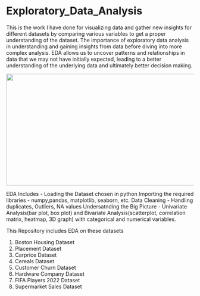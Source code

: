 # Exploratory_Data_Analysis
This is the work I have done for visualizing data and gather new insights for different datasets by comparing various variables to get a proper understanding of the dataset. The importance of exploratory data analysis in understanding and gaining insights from data before diving into more complex analysis. EDA allows us to uncover patterns and relationships in data that we may not have initially expected, leading to a better understanding of the underlying data and ultimately better decision making.

<img src="https://cdn-images-1.medium.com/max/1200/1*vJULpN2xQfyVsvTVW-JSkA.png" alt="" width="700" height="300">

EDA Includes - 
Loading the Dataset chosen in python
Importing the required libraries - numpy,pandas, matplotlib, seaborn, etc.
Data Cleaning - Handling duplicates, Outliers, NA values
Undersatnding the Big Picture - Univariate Analysis(bar plot, box plot) and Bivariate Analysis(scatterplot, correlation matrix, heatmap, 3D graph) with categorical and numerical variables.

This Repository includes EDA on these datasets
1. Boston Housing Dataset
2. Placement Dataset
3. Carprice Dataset
4. Cereals Dataset
5. Customer Churn Dataset
6. Hardware Company Dataset
7. FIFA Players 2022 Dataset
8. Supermarket Sales Dataset
